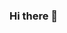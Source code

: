 ### Hi there 👋

<!--
**the-code-breaker/the-code-breaker** is a ✨ _special_ ✨ repository because its `README.md` (this file) appears on your GitHub profile.

Here are some ideas to get you started:

- 🔭 I’m currently working on something cool ...
- 🌱 I’m currently learning ...
- 💬 Ask me about ...
-->
